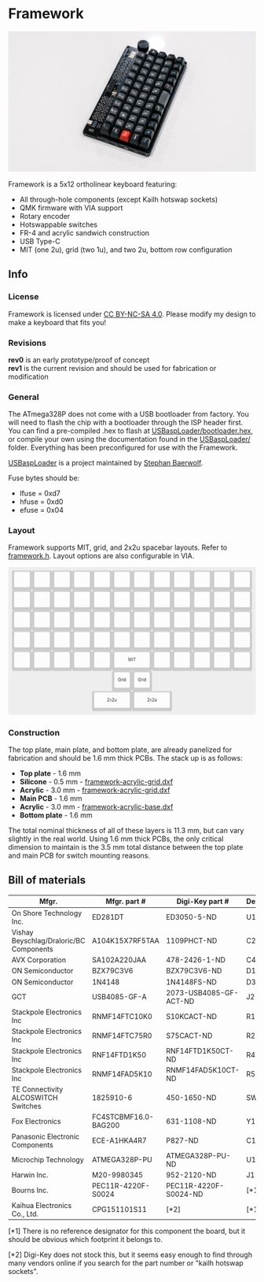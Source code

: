 # Framework
![](images/1.jpg)

Framework is a 5x12 ortholinear keyboard featuring:

* All through-hole components (except Kailh hotswap sockets)
* QMK firmware with VIA support
* Rotary encoder
* Hotswappable switches
* FR-4 and acrylic sandwich construction
* USB Type-C
* MIT (one 2u), grid (two 1u), and two 2u, bottom row configuration

## Info

### License

Framework is licensed under [CC BY-NC-SA 4.0](https://creativecommons.org/licenses/by-nc-sa/4.0/). Please modify my design to make a keyboard that fits you!

### Revisions

**rev0** is an early prototype/proof of concept  
**rev1** is the current revision and should be used for fabrication or modification

### General

The ATmega328P does not come with a USB bootloader from factory. You will need to flash the chip with a bootloader through the ISP header first. You can find a pre-compiled .hex to flash at [USBaspLoader/bootloader.hex](USBaspLoader/bootloader.hex), or compile your own using the documentation found in the [USBaspLoader/](USBaspLoader/) folder. Everything has been preconfigured for use with the Framework.

[USBaspLoader](https://github.com/baerwolf/USBaspLoader) is a project maintained by [Stephan Baerwolf](https://github.com/baerwolf).

Fuse bytes should be:
* lfuse = 0xd7
* hfuse = 0xd0
* efuse = 0x04

### Layout

Framework supports MIT, grid, and 2x2u spacebar layouts. Refer to [framework.h](qmk/7c8/framework/framework.h). Layout options are also configurable in VIA.

![](doc/keyboard-layout.png)

### Construction

The top plate, main plate, and bottom plate, are already panelized for fabrication and should be 1.6 mm thick PCBs. The stack up is as follows:

* **Top plate** - 1.6 mm
* **Silicone** - 0.5 mm - [framework-acrylic-grid.dxf](rev1/acrylic/dxf/framework-acrylic-grid.dxf)
* **Acrylic** - 3.0 mm - [framework-acrylic-grid.dxf](rev1/acrylic/dxf/framework-acrylic-grid.dxf)
* **Main PCB** - 1.6 mm
* **Acrylic** - 3.0 mm - [framework-acrylic-base.dxf](rev1/acrylic/dxf/framework-acrylic-base.dxf)
* **Bottom plate** - 1.6 mm

The total nominal thickness of all of these layers is 11.3 mm, but can vary slightly in the real world. Using 1.6 mm thick PCBs, the only critical dimension to maintain is the 3.5 mm total distance between the top plate and main PCB for switch mounting reasons.

## Bill of materials
Mfgr.                                   | Mfgr. part #         | Digi-Key part #        | Designator | Qty
----------------------------------------|----------------------|------------------------|------------|----
On Shore Technology Inc.                | ED281DT              | ED3050-5-ND            | U1         | 1
Vishay Beyschlag/Draloric/BC Components | A104K15X7RF5TAA      | 1109PHCT-ND            | C2, C3     | 2
AVX Corporation                         | SA102A220JAA         | 478-2426-1-ND          | C4, C5     | 2
ON Semiconductor                        | BZX79C3V6            | BZX79C3V6-ND           | D1, D2     | 2
ON Semiconductor                        | 1N4148               | 1N4148FS-ND            | D3 - D62   | 60
GCT                                     | USB4085-GF-A         | 2073-USB4085-GF-ACT-ND | J2         | 1
Stackpole Electronics Inc               | RNMF14FTC10K0        | S10KCACT-ND            | R1         | 1
Stackpole Electronics Inc               | RNMF14FTC75R0        | S75CACT-ND             | R2, R3     | 2
Stackpole Electronics Inc               | RNF14FTD1K50         | RNF14FTD1K50CT-ND      | R4         | 1
Stackpole Electronics Inc               | RNMF14FAD5K10        | RNMF14FAD5K10CT-ND     | R5, R6     | 2
TE Connectivity ALCOSWITCH Switches     | 1825910-6            | 450-1650-ND            | SW1, SW2   | 2
Fox Electronics                         | FC4STCBMF16.0-BAG200 | 631-1108-ND            | Y1         | 1
Panasonic Electronic Components         | ECE-A1HKA4R7         | P827-ND                | C1         | 1
Microchip Technology                    | ATMEGA328P-PU        | ATMEGA328P-PU-ND       | U1         | 1
Harwin Inc.                             | M20-9980345          | 952-2120-ND            | J1         | 1
Bourns Inc.                             | PEC11R-4220F-S0024   | PEC11R-4220F-S0024-ND  | [*1]       | 1
Kaihua Electronics Co., Ltd.            | CPG151101S11         | [*2]                   | [*1]       | 62

[*1] There is no reference designator for this component the board, but it should be obvious which footprint it belongs to.

[*2] Digi-Key does not stock this, but it seems easy enough to find through many vendors online if you search for the part number or "kailh hotswap sockets".